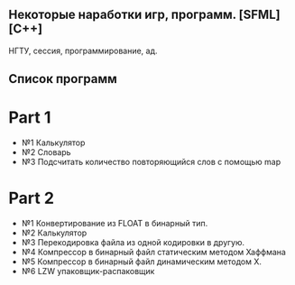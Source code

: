 Некоторые наработки игр, программ. [SFML] [C++]
--------------

НГТУ, сессия, программирование, ад.

Список программ
--------------
# Part 1
- №1 Калькулятор
- №2 Словарь
- №3 Подсчитать количество повторяющийся слов с помощью map

# Part 2
- №1 Конвертирование из FLOAT в бинарный тип.
- №2 Калькулятор
- №3 Перекодировка файла из одной кодировки в другую.
- №4 Компрессор в бинарный файл статическим методом Хаффмана
- №5 Компрессор в бинарный файл динамическим методом Х.
- №6 LZW упаковщик-распаковщик 
